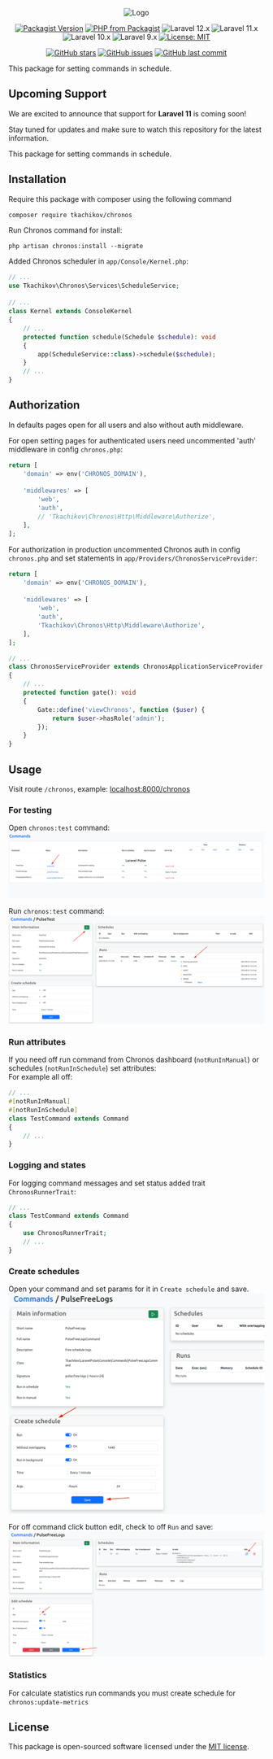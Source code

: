 <p align="center">
    <img src="https://github.com/tkachikov/chronos/raw/master/images/logo.png" alt="Logo">
</p>

<p align="center">
  <a href="https://packagist.org/packages/tkachikov/chronos"><img src="https://img.shields.io/packagist/v/tkachikov/chronos.svg" alt="Packagist Version"></a>
  <a href="https://packagist.org/packages/tkachikov/chronos"><img src="https://img.shields.io/packagist/php-v/tkachikov/chronos.svg" alt="PHP from Packagist"></a>
  <img src="https://img.shields.io/badge/Laravel-12.x-blue" alt="Laravel 12.x">
  <img src="https://img.shields.io/badge/Laravel-11.x-blue" alt="Laravel 11.x">
  <img src="https://img.shields.io/badge/Laravel-10.x-blue" alt="Laravel 10.x">
  <img src="https://img.shields.io/badge/Laravel-9.x-blue" alt="Laravel 9.x">
  <a href="https://opensource.org/licenses/MIT"><img src="https://img.shields.io/badge/License-MIT-blue.svg" alt="License: MIT"></a>
</p>

<p align="center">
  <a href="https://github.com/tkachikov/chronos/stargazers"><img src="https://img.shields.io/github/stars/tkachikov/chronos.svg?style=social" alt="GitHub stars"></a>
  <a href="https://github.com/tkachikov/chronos/issues"><img src="https://img.shields.io/github/issues/tkachikov/chronos.svg" alt="GitHub issues"></a>
  <a href="https://github.com/tkachikov/chronos/commits/main"><img src="https://img.shields.io/github/last-commit/tkachikov/chronos.svg" alt="GitHub last commit"></a>
</p>

This package for setting commands in schedule.

## Upcoming Support

We are excited to announce that support for **Laravel 11** is coming soon!

Stay tuned for updates and make sure to watch this repository for the latest information.

This package for setting commands in schedule.

## Installation

Require this package with composer using the following command
```shell
composer require tkachikov/chronos
```

Run Chronos command for install:
```shell
php artisan chronos:install --migrate
```

Added Chronos scheduler in `app/Console/Kernel.php`:
```php
// ...
use Tkachikov\Chronos\Services\ScheduleService;

// ...
class Kernel extends ConsoleKernel
{
    // ...
    protected function schedule(Schedule $schedule): void
    {
        app(ScheduleService::class)->schedule($schedule);
    }
    // ...
}
```

## Authorization

In defaults pages open for all users and also without auth middleware.

For open setting pages for authenticated users need uncommented 'auth' middleware in config `chronos.php`:
```php
return [
    'domain' => env('CHRONOS_DOMAIN'),

    'middlewares' => [
        'web',
        'auth',
        // 'Tkachikov\Chronos\Http\Middleware\Authorize',
    ],
];
```


For authorization in production uncommented Chronos auth in config `chronos.php` and set statements in `app/Providers/ChronosServiceProvider`:
```php
return [
    'domain' => env('CHRONOS_DOMAIN'),

    'middlewares' => [
        'web',
        'auth',
        'Tkachikov\Chronos\Http\Middleware\Authorize',
    ],
];
```
```php
// ...
class ChronosServiceProvider extends ChronosApplicationServiceProvider
{
    // ...
    protected function gate(): void
    {
        Gate::define('viewChronos', function ($user) {
            return $user->hasRole('admin');
        });
    }
}
```

## Usage

Visit route `/chronos`, example: [localhost:8000/chronos](http://localhost:8000/chronos)

### For testing

Open `chronos:test` command:
![Open test](images/open_test.png)

Run `chronos:test` command:
![Run test](images/run_test.png)

### Run attributes

If you need off run command from Chronos dashboard (`notRunInManual`) or schedules (`notRunInSchedule`) set attributes:<br>
For example all off:
```php
// ...
#[notRunInManual]
#[notRunInSchedule]
class TestCommand extends Command
{
    // ...
}
```

### Logging and states

For logging command messages and set status added trait `ChronosRunnerTrait`:
```php
// ...
class TestCommand extends Command
{
    use ChronosRunnerTrait;
    // ...
}
```

### Create schedules

Open your command and set params for it in `Create schedule` and save.
![Create schedule](images/create_schedule.png)

For off command click button edit, check to off `Run` and save:
![Off schedule](images/off_schedule.png)

### Statistics

For calculate statistics run commands you must create schedule for `chronos:update-metrics`

## License

This package is open-sourced software licensed under the [MIT license](https://opensource.org/licenses/MIT).
